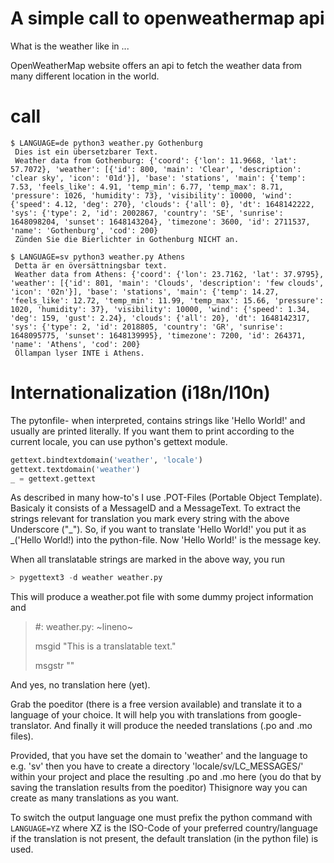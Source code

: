 # A simple call to openweathermap api 

What is the weather like in ...

OpenWeatherMap website offers an api to fetch the weather data from many different location in the world.

# call
```shell
$ LANGUAGE=de python3 weather.py Gothenburg
 Dies ist ein übersetzbarer Text.
 Weather data from Gothenburg: {'coord': {'lon': 11.9668, 'lat': 57.7072}, 'weather': [{'id': 800, 'main': 'Clear', 'description': 'clear sky', 'icon': '01d'}], 'base': 'stations', 'main': {'temp': 7.53, 'feels_like': 4.91, 'temp_min': 6.77, 'temp_max': 8.71, 'pressure': 1026, 'humidity': 73}, 'visibility': 10000, 'wind': {'speed': 4.12, 'deg': 270}, 'clouds': {'all': 0}, 'dt': 1648142222, 'sys': {'type': 2, 'id': 2002867, 'country': 'SE', 'sunrise': 1648098204, 'sunset': 1648143204}, 'timezone': 3600, 'id': 2711537, 'name': 'Gothenburg', 'cod': 200}
 Zünden Sie die Bierlichter in Gothenburg NICHT an.
```

```shell
$ LANGUAGE=sv python3 weather.py Athens
 Detta är en översättningsbar text.
 Weather data from Athens: {'coord': {'lon': 23.7162, 'lat': 37.9795}, 'weather': [{'id': 801, 'main': 'Clouds', 'description': 'few clouds', 'icon': '02n'}], 'base': 'stations', 'main': {'temp': 14.27, 'feels_like': 12.72, 'temp_min': 11.99, 'temp_max': 15.66, 'pressure': 1020, 'humidity': 37}, 'visibility': 10000, 'wind': {'speed': 1.34, 'deg': 159, 'gust': 2.24}, 'clouds': {'all': 20}, 'dt': 1648142317, 'sys': {'type': 2, 'id': 2018805, 'country': 'GR', 'sunrise': 1648095775, 'sunset': 1648139995}, 'timezone': 7200, 'id': 264371, 'name': 'Athens', 'cod': 200}
 Öllampan lyser INTE i Athens.
```

# Internationalization (i18n/l10n)

The pytonfile- when interpreted, contains strings like 'Hello World!' and usually are printed literally. 
If you want them to print according to the current locale, you can use python's gettext module.

```python
gettext.bindtextdomain('weather', 'locale')
gettext.textdomain('weather')
_ = gettext.gettext
```

As described in many how-to's I use .POT-Files (Portable Object Template).
Basicaly it consists of a MessageID and a MessageText.
To extract the strings relevant for translation you mark every string with the above Underscore ("_").
So, if you want to translate 'Hello World!' you put it as _('Hello World!) into the python-file. Now 'Hello World!' is
the message key.

When all translatable strings are marked in the above way, you run
```python
> pygettext3 -d weather weather.py
```
This will produce a weather.pot file with some dummy project information and
>\#: weather.py: ~lineno~
> 
>msgid "This is a translatable text."
> 
>msgstr ""

And yes, no translation here (yet).

Grab the poeditor (there is a free version available) and translate it to a language of your choice.
It will help you with translations from google-translator. 
And finally it will produce the needed translations (.po and .mo files).

Provided, that you have set the domain to 'weather'
and the language to e.g. 'sv' then you have to create a directory 
'locale/sv/LC_MESSAGES/' within your project and place the resulting .po and .mo here (you do that by saving the
translation results from the poeditor)
Thisignore way you can create as many translations as you want.

To switch the output language one must prefix the python command
with
```LANGUAGE=YZ```
where XZ is the ISO-Code of your preferred country/language 
if the translation is not present, the default translation (in the python file) is used.
